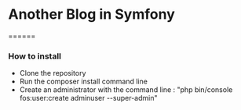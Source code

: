 # Another Blog in Symfony
======


### How to install

* Clone the repository
* Run the composer install command line
* Create an administrator with the command line : "php bin/console fos:user:create adminuser --super-admin"
